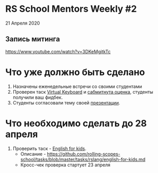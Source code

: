 # RS School Mentors Weekly #2 
21 Апреля 2020

## Запись митинга 
https://www.youtube.com/watch?v=3DKeMgjtkTc

# Что уже должно быть сделано
1. Назначены еженедельные встречи со своими студентами
2. Проверен таск [Virtual Keyboard](https://github.com/rolling-scopes-school/tasks/blob/master/tasks/codejam-virtual-keyboard.md) и [сабмитнута оценка](https://app.rs.school/course/mentor/submit-review?course=rs-2020-q1), студенты получили ваш фидбек.
3. Студенты согласовали тему своей [презентации](https://github.com/rolling-scopes-school/tasks/blob/master/tasks/presentation.md). 

# Что необходимо сделать до 28 апреля
1. Проверить таск - [English for kids](https://github.com/rolling-scopes-school/tasks/blob/master/tasks/rslang/english-for-kids.md).
    - Описание - https://github.com/rolling-scopes-school/tasks/blob/master/tasks/rslang/english-for-kids.md 
    - Кросс-чек проверка стартует 23 апреля
